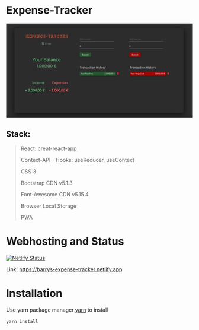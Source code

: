# Expense-Tracker

![](assets/expense-tracker.PNG)

## Stack:

> React: creat-react-app
>
> Context-API - Hooks: useReducer, useContext
>
> CSS 3
>
> Bootstrap CDN v5.1.3
>
> Font-Awesome CDN v5.15.4
>
> Browser Local Storage
>
> PWA

# Webhosting and Status

[![Netlify Status](https://api.netlify.com/api/v1/badges/87d9a805-2a2c-4747-9adb-afa14cf12eea/deploy-status)](https://app.netlify.com/sites/barrys-expense-tracker/deploys)

Link: https://barrys-expense-tracker.netlify.app

# Installation

Use yarn package manager [yarn](https://yarnpkg.com/) to install

```bash
yarn install
```
